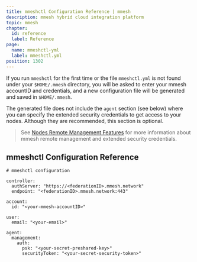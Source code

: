 ```yaml
---
title: mmeshctl Configuration Reference | mmesh
description: mmesh hybrid cloud integration platform
topic: mmesh
chapter:
  id: reference
  label: Reference
page:
  name: mmeshctl-yml
  label: mmeshctl.yml
position: 1302
---
```


If you run `mmeshctl` for the first time or the file `mmeshctl.yml` is not found under your `$HOME/.mmesh` directory, you will be asked to enter your mmesh accountID and credentials, and a new configuration file will be generated and saved in `$HOME/.mmesh`.

The generated file does not include the `agent` section (see below) where you can specify the extended security credentials to get access to your nodes. Although they are recommended, this section is optional.

> See [Nodes Remote Management Features](/docs/mmesh/networking/nodes#remote-management-features) for more information about mmesh remote management and extended security credentials.

## mmeshctl Configuration Reference

```yaml[mmeshctl.yml]
# mmeshctl configuration

controller:
  authServer: "https://<federationID>.mmesh.network"
  endpoint: "<federationID>.mmesh.network:443"

account:
  id: "<your-mmesh-accountID>"

user:
  email: "<your-email>"

agent:
  management:
    auth:
      psk: "<your-secret-preshared-key>"
      securityToken: "<your-secret-security-token>"
```
